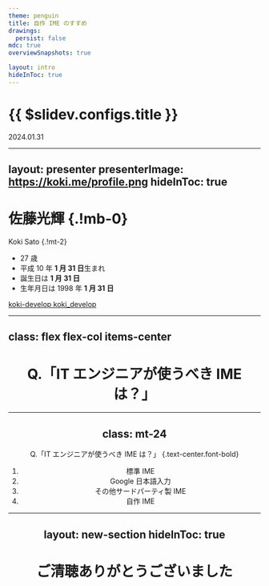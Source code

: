 ```yaml
---
theme: penguin
title: 自作 IME のすすめ
drawings:
  persist: false
mdc: true
overviewSnapshots: true

layout: intro
hideInToc: true
---
```


# {{ $slidev.configs.title }}

2024.01.31

---
layout: presenter
presenterImage: https://koki.me/profile.png
hideInToc: true
---

# 佐藤光輝 {.!mb-0}

Koki Sato {.!mt-2}

- 27 歳
- 平成 10 年 **1 月 31 日**生まれ
- 誕生日は **1 月 31 日**
- 生年月日は 1998 年 **1 月 31 日**

<div class="flex flex-col gap-2 mt-4">
<span>
<a href="https://github.com/koki-develop" target="_blank" rel="noopener">
  <carbon:logo-github /> koki-develop
</a>
</span>
<span>
<a href="https://x.com/koki_develop" target="_blank" rel="noopener">
  <carbon:logo-x /> koki_develop
</a>
</span>
</div>

---
class: flex flex-col items-center
---

<Header :page="$page" />

# Q.「IT エンジニアが使うべき IME は？」

---
class: mt-24
---

Q.「IT エンジニアが使うべき IME は？」 {.text-center.font-bold}

<div class="flex flex-col items-center">

<ol>
  <li class="w-fit" v-click="1" v-mark="{ at: 4, type: 'strike-through' }">標準 IME</li>
  <li class="w-fit" v-click="2" v-mark="{ at: 4, type: 'strike-through' }">Google 日本語入力</li>
  <li class="w-fit" v-click="3" v-mark="{ at: 4, type: 'strike-through' }">その他サードパーティ製 IME</li>
  <li class="w-fit font-bold !text-4xl" v-click="4" v-mark="{ at: 4, type: 'underline', color: 'red' }">自作 IME</li>
</ol>

</div>

---
layout: new-section
hideInToc: true
---

# ご清聴ありがとうございました
